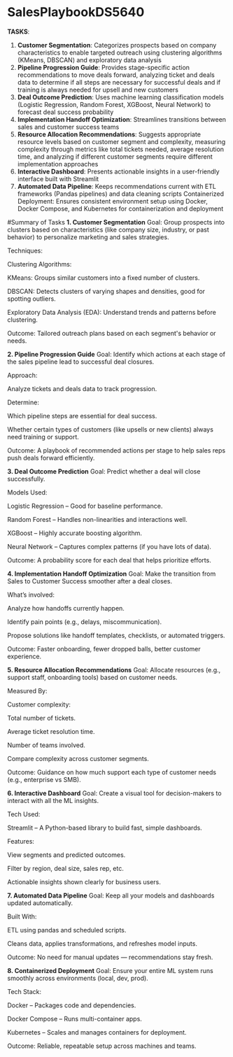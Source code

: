 # SalesPlaybookDS5640
**TASKS**:  
1. **Customer Segmentation**: Categorizes prospects based on company characteristics to enable targeted outreach using clustering algorithms (KMeans, DBSCAN) and exploratory data analysis
2. **Pipeline Progression Guide**: Provides stage-specific action recommendations to move deals forward, analyzing ticket and deals data to determine if all steps are necessary for successful deals and if training is always needed for upsell and new customers
3. **Deal Outcome Prediction**: Uses machine learning classification models (Logistic Regression, Random Forest, XGBoost, Neural Network) to forecast deal success probability
4. **Implementation Handoff Optimization**: Streamlines transitions between sales and customer success teams
5. **Resource Allocation Recommendations**: Suggests appropriate resource levels based on customer segment and complexity, measuring complexity through metrics like total tickets needed, average resolution time, and analyzing if different customer segments require different implementation approaches
6. **Interactive Dashboard**: Presents actionable insights in a user-friendly interface built with Streamlit
7. **Automated Data Pipeline**: Keeps recommendations current with ETL frameworks (Pandas pipelines) and data cleaning scripts
Containerized Deployment: Ensures consistent environment setup using Docker, Docker Compose, and Kubernetes for containerization and deployment



#Summary of Tasks
**1. Customer Segmentation**
Goal: Group prospects into clusters based on characteristics (like company size, industry, or past behavior) to personalize marketing and sales strategies.

Techniques:

Clustering Algorithms:

KMeans: Groups similar customers into a fixed number of clusters.

DBSCAN: Detects clusters of varying shapes and densities, good for spotting outliers.

Exploratory Data Analysis (EDA): Understand trends and patterns before clustering.

Outcome: Tailored outreach plans based on each segment's behavior or needs.



**2. Pipeline Progression Guide**
Goal: Identify which actions at each stage of the sales pipeline lead to successful deal closures.

Approach:

Analyze tickets and deals data to track progression.

Determine:

Which pipeline steps are essential for deal success.

Whether certain types of customers (like upsells or new clients) always need training or support.

Outcome: A playbook of recommended actions per stage to help sales reps push deals forward efficiently.



**3. Deal Outcome Prediction**
Goal: Predict whether a deal will close successfully.

Models Used:

Logistic Regression – Good for baseline performance.

Random Forest – Handles non-linearities and interactions well.

XGBoost – Highly accurate boosting algorithm.

Neural Network – Captures complex patterns (if you have lots of data).

Outcome: A probability score for each deal that helps prioritize efforts.



**4. Implementation Handoff Optimization**
Goal: Make the transition from Sales to Customer Success smoother after a deal closes.

What’s involved:

Analyze how handoffs currently happen.

Identify pain points (e.g., delays, miscommunication).

Propose solutions like handoff templates, checklists, or automated triggers.

Outcome: Faster onboarding, fewer dropped balls, better customer experience.



**5. Resource Allocation Recommendations**
Goal: Allocate resources (e.g., support staff, onboarding tools) based on customer needs.

Measured By:

Customer complexity:

Total number of tickets.

Average ticket resolution time.

Number of teams involved.

Compare complexity across customer segments.

Outcome: Guidance on how much support each type of customer needs (e.g., enterprise vs SMB).



**6. Interactive Dashboard**
Goal: Create a visual tool for decision-makers to interact with all the ML insights.

Tech Used:

Streamlit – A Python-based library to build fast, simple dashboards.

Features:

View segments and predicted outcomes.

Filter by region, deal size, sales rep, etc.

Actionable insights shown clearly for business users.



**7. Automated Data Pipeline**
Goal: Keep all your models and dashboards updated automatically.

Built With:

ETL using pandas and scheduled scripts.

Cleans data, applies transformations, and refreshes model inputs.

Outcome: No need for manual updates — recommendations stay fresh.



**8. Containerized Deployment**
Goal: Ensure your entire ML system runs smoothly across environments (local, dev, prod).

Tech Stack:

Docker – Packages code and dependencies.

Docker Compose – Runs multi-container apps.

Kubernetes – Scales and manages containers for deployment.

Outcome: Reliable, repeatable setup across machines and teams.
